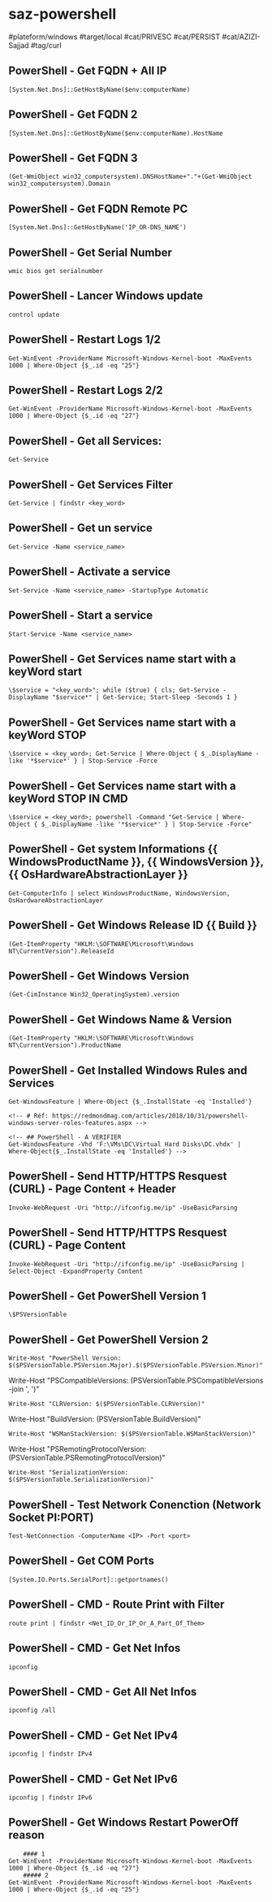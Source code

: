 # saz-powershell 

#plateform/windows
#target/local
#cat/PRIVESC
#cat/PERSIST
#cat/AZIZI-Sajjad
#tag/curl

## PowerShell - Get FQDN + All IP
```
[System.Net.Dns]::GetHostByName($env:computerName)
```

## PowerShell - Get FQDN 2
```
[System.Net.Dns]::GetHostByName($env:computerName).HostName
```

## PowerShell - Get FQDN 3
```
(Get-WmiObject win32_computersystem).DNSHostName+"."+(Get-WmiObject win32_computersystem).Domain
```

## PowerShell - Get FQDN Remote PC
```
[System.Net.Dns]::GetHostByName('IP_OR-DNS_NAME')
```


## PowerShell - Get Serial Number
```
wmic bios get serialnumber
```


## PowerShell - Lancer Windows update
```
control update
```

## PowerShell - Restart Logs 1/2
```
Get-WinEvent -ProviderName Microsoft-Windows-Kernel-boot -MaxEvents 1000 | Where-Object {$_.id -eq "25"}
```

## PowerShell - Restart Logs 2/2
```
Get-WinEvent -ProviderName Microsoft-Windows-Kernel-boot -MaxEvents 1000 | Where-Object {$_.id -eq "27"}
```

## PowerShell - Get all Services:
```
Get-Service
```

## PowerShell - Get Services Filter
```
Get-Service | findstr <key_word>
```

## PowerShell - Get un service 
```
Get-Service -Name <service_name>
```

## PowerShell - Activate a service 
```
Set-Service -Name <service_name> -StartupType Automatic
```

## PowerShell - Start a service 
```
Start-Service -Name <service_name>
```

## PowerShell - Get Services name start with a keyWord start 
```
\$service = "<key_word>"; while ($true) { cls; Get-Service -DisplayName "$service*" | Get-Service; Start-Sleep -Seconds 1 }
```


## PowerShell - Get Services name start with a keyWord STOP
```
\$service = <key_word>; Get-Service | Where-Object { $_.DisplayName -like '*$service*' } | Stop-Service -Force
```

## PowerShell - Get Services name start with a keyWord STOP IN CMD
```
\$service = <key_word>; powershell -Command "Get-Service | Where-Object { $_.DisplayName -like '*$service*' } | Stop-Service -Force"
```



## PowerShell - Get system Informations {{ WindowsProductName }}, {{ WindowsVersion }}, {{ OsHardwareAbstractionLayer }}
```
Get-ComputerInfo | select WindowsProductName, WindowsVersion, OsHardwareAbstractionLayer
```

## PowerShell - Get Windows Release ID {{ Build }}
```
(Get-ItemProperty "HKLM:\SOFTWARE\Microsoft\Windows NT\CurrentVersion").ReleaseId
```

## PowerShell - Get Windows Version
```
(Get-CimInstance Win32_OperatingSystem).version
```

## PowerShell - Get Windows Name & Version 
```
(Get-ItemProperty "HKLM:\SOFTWARE\Microsoft\Windows NT\CurrentVersion").ProductName
```

## PowerShell - Get Installed Windows Rules and Services
```
Get-WindowsFeature | Where-Object {$_.InstallState -eq 'Installed'}
```

```
<!-- # Réf: https://redmondmag.com/articles/2018/10/31/powershell-windows-server-roles-features.aspx -->
```

```
<!-- ## PowerShell - À VÉRIFIER
Get-WindowsFeature -Vhd 'F:\VMs\DC\Virtual Hard Disks\DC.vhdx' | Where-Object{$_.InstallState -eq 'Installed'} -->
```

## PowerShell - Send HTTP/HTTPS Resquest (CURL) - Page Content + Header
```
Invoke-WebRequest -Uri "http://ifconfig.me/ip" -UseBasicParsing
```

## PowerShell - Send HTTP/HTTPS Resquest (CURL) - Page Content
```
Invoke-WebRequest -Uri "http://ifconfig.me/ip" -UseBasicParsing | Select-Object -ExpandProperty Content
```

## PowerShell - Get PowerShell Version 1
```
\$PSVersionTable
```

## PowerShell - Get PowerShell Version 2
```
Write-Host "PowerShell Version: $($PSVersionTable.PSVersion.Major).$($PSVersionTable.PSVersion.Minor)"
```
Write-Host "PSCompatibleVersions: $($PSVersionTable.PSCompatibleVersions -join ', ')"
```
Write-Host "CLRVersion: $($PSVersionTable.CLRVersion)"
```
Write-Host "BuildVersion: $($PSVersionTable.BuildVersion)"
```
Write-Host "WSManStackVersion: $($PSVersionTable.WSManStackVersion)"
```
Write-Host "PSRemotingProtocolVersion: $($PSVersionTable.PSRemotingProtocolVersion)"
```
Write-Host "SerializationVersion: $($PSVersionTable.SerializationVersion)"
```

## PowerShell - Test Network Conenction (Network Socket PI:PORT)
```
Test-NetConnection -ComputerName <IP> -Port <port>
```

## PowerShell - Get COM Ports
```
[System.IO.Ports.SerialPort]::getportnames()
```

## PowerShell - CMD - Route Print with Filter
```
route print | findstr <Net_ID_Or_IP_Or_A_Part_Of_Them>
```

## PowerShell - CMD - Get Net Infos
```
ipconfig
```

## PowerShell - CMD - Get All Net Infos
```
ipconfig /all
```

## PowerShell - CMD - Get Net IPv4
```
ipconfig | findstr IPv4
```

## PowerShell - CMD - Get Net IPv6
```
ipconfig | findstr IPv6
```


## PowerShell - Get Windows Restart PowerOff reason 
```
    #### 1 
Get-WinEvent -ProviderName Microsoft-Windows-Kernel-boot -MaxEvents 1000 | Where-Object {$_.id -eq "27"}
    ##### 2
Get-WinEvent -ProviderName Microsoft-Windows-Kernel-boot -MaxEvents 1000 | Where-Object {$_.id -eq "25"}

```